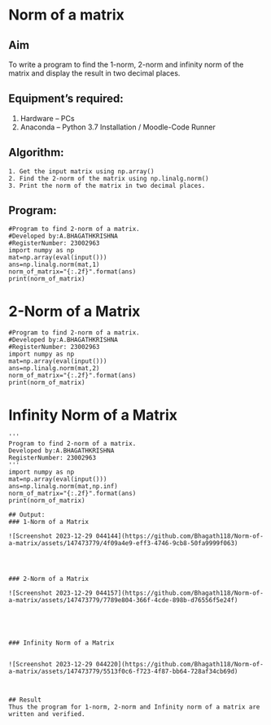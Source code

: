 # Norm of a matrix
## Aim
To write a program to find the 1-norm, 2-norm and infinity norm of the matrix and display the result in two decimal places.
## Equipment’s required:
1.	Hardware – PCs
2.	Anaconda – Python 3.7 Installation / Moodle-Code Runner
## Algorithm:
	1. Get the input matrix using np.array()   
    2. Find the 2-norm of the matrix using np.linalg.norm()
	3. Print the norm of the matrix in two decimal places.
## Program:
```
#Program to find 2-norm of a matrix.
#Developed by:A.BHAGATHKRISHNA
#RegisterNumber: 23002963
import numpy as np
mat=np.array(eval(input()))
ans=np.linalg.norm(mat,1)
norm_of_matrix="{:.2f}".format(ans)
print(norm_of_matrix)
```



# 2-Norm of a Matrix
```
#Program to find 2-norm of a matrix.
#Developed by:A.BHAGATHKRISHNA
#RegisterNumber: 23002963
import numpy as np
mat=np.array(eval(input()))
ans=np.linalg.norm(mat,2)
norm_of_matrix="{:.2f}".format(ans)
print(norm_of_matrix)
```




# Infinity Norm of a Matrix
```
'''
Program to find 2-norm of a matrix.
Developed by:A.BHAGATHKRISHNA
RegisterNumber: 23002963
'''
import numpy as np
mat=np.array(eval(input()))
ans=np.linalg.norm(mat,np.inf)
norm_of_matrix="{:.2f}".format(ans)
print(norm_of_matrix)
```





```
## Output:
### 1-Norm of a Matrix

![Screenshot 2023-12-29 044144](https://github.com/Bhagath118/Norm-of-a-matrix/assets/147473779/4f09a4e9-eff3-4746-9cb8-50fa9999f063)




### 2-Norm of a Matrix

![Screenshot 2023-12-29 044157](https://github.com/Bhagath118/Norm-of-a-matrix/assets/147473779/7789e804-366f-4cde-898b-d76556f5e24f)





### Infinity Norm of a Matrix


![Screenshot 2023-12-29 044220](https://github.com/Bhagath118/Norm-of-a-matrix/assets/147473779/5513f0c6-f723-4f87-bb64-728af34cb69d)



## Result
Thus the program for 1-norm, 2-norm and Infinity norm of a matrix are written and verified.
